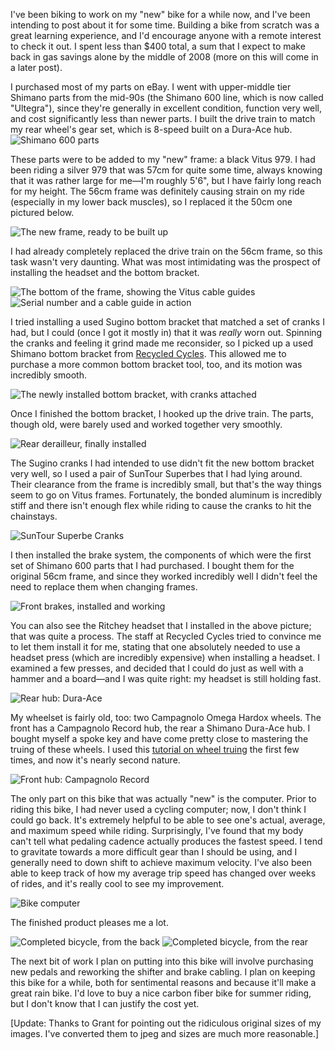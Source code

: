 I've been biking to work on my "new" bike for a while now, and I've been intending to post about it for some time.  Building a bike from scratch was a great learning experience, and I'd encourage anyone with a remote interest to check it out.  I spent less than $400 total, a sum that I expect to make back in gas savings alone by the middle of 2008 (more on this will come in a later post).

I purchased most of my parts on eBay.  I went with upper-middle tier Shimano parts from the mid-90s (the Shimano 600 line, which is now called "Ultegra"), since they're generally in excellent condition, function very well, and cost significantly less than newer parts.  I built the drive train to match my rear wheel's gear set, which is 8-speed built on a Dura-Ace hub.<img src="http://threebrothers.org/brendan/blog/files/01-parts.jpg" alt="Shimano 600 parts" />

These parts were to be added to my "new" frame: a black Vitus 979.  I had been riding a silver 979 that was 57cm for quite some time, always knowing that it was rather large for me&mdash;I'm roughly 5'6", but I have fairly long reach for my height.  The 56cm frame was definitely causing strain on my ride (especially in my lower back muscles), so I replaced it the 50cm one pictured below.

<img src="http://threebrothers.org/brendan/blog/files/02-frame.jpg" alt="The new frame, ready to be built up" />

I had already completely replaced the drive train on the 56cm frame, so this task wasn't very daunting.  What was most intimidating was the prospect of installing the headset and the bottom bracket.

<img src="http://threebrothers.org/brendan/blog/files/03-frame-cu1.jpg" alt="The bottom of the frame, showing the Vitus cable guides" />

<img src="http://threebrothers.org/brendan/blog/files/04-frame-cu2.jpg" alt="Serial number and a cable guide in action" />

I tried installing a used Sugino bottom bracket that matched a set of cranks I had, but  I could (once I got it mostly in) that it was <em>really</em> worn out.  Spinning the cranks and feeling it grind made me reconsider, so I picked up a used Shimano bottom bracket from <a href="http://www.recycledcycles.com">Recycled Cycles</a>.  This allowed me to purchase a more common bottom bracket tool, too, and its motion was incredibly smooth.

<img src="http://threebrothers.org/brendan/blog/files/05-frame-cu3.jpg" alt="The newly installed bottom bracket, with cranks attached" />

Once I finished the bottom bracket, I hooked up the drive train.  The parts, though old, were barely used and worked together very smoothly.

<img src="http://threebrothers.org/brendan/blog/files/06-rear-derailleur.jpg" alt="Rear derailleur, finally installed" />

The Sugino cranks I had intended to use didn't fit the new bottom bracket very well, so I used a pair of SunTour Superbes that I had lying around.  Their clearance from the frame is incredibly small, but that's the way things seem to go on Vitus frames.  Fortunately, the bonded aluminum is incredibly stiff and there isn't enough flex while riding to cause the cranks to hit the chainstays.

<img src="http://threebrothers.org/brendan/blog/files/07-cranks.jpg" alt="SunTour Superbe Cranks" />

I then installed the brake system, the components of which were the first set of Shimano 600 parts that I had purchased.  I bought them for the original 56cm frame, and since they worked incredibly well I didn't feel the need to replace them when changing frames.

<img src="http://threebrothers.org/brendan/blog/files/08-front-brakes.jpg" alt="Front brakes, installed and working" />

You can also see the Ritchey headset that I installed in the above picture; that was quite a process.  The staff at Recycled Cycles tried to convince me to let them install it for me, stating that one absolutely needed to use a headset press (which are incredibly expensive) when installing a headset.  I examined a few presses, and decided that I could do just as well with a hammer and a board&mdash;and I was quite right: my headset is still holding fast.

<img src="http://threebrothers.org/brendan/blog/files/09-rear-hub.jpg" alt="Rear hub: Dura-Ace" />

My wheelset is fairly old, too: two Campagnolo Omega Hardox wheels.  The front has a Campagnolo Record hub, the rear a Shimano Dura-Ace hub.  I bought myself a spoke key and have come pretty close to mastering the truing of these wheels.  I used this <a href="http://www.kenkifer.com/bikepages/skills/spokes.htm">tutorial on wheel truing</a> the first few times, and now it's nearly second nature.

<img src="http://threebrothers.org/brendan/blog/files/10-front-hub.jpg" alt="Front hub: Campagnolo Record" />

The only part on this bike that was actually "new" is the computer.  Prior to riding this bike, I had never used a cycling computer; now, I don't think I could go back.  It's extremely helpful to be able to see one's actual, average, and maximum speed while riding.  Surprisingly, I've found that my body can't tell what pedaling cadence actually produces the fastest speed.  I tend to gravitate towards a more difficult gear than I should be using, and I generally need to down shift to achieve maximum velocity.  I've also been able to keep track of how my average trip speed has changed over weeks of rides, and it's really cool to see my improvement.

<img src="http://threebrothers.org/brendan/blog/files/11-computer.jpg" alt="Bike computer" />

The finished product pleases me a lot.

<img src="http://threebrothers.org/brendan/blog/files/12-complete-rear.jpg" alt="Completed bicycle, from the back" />

<img src="http://threebrothers.org/brendan/blog/files/13-complete-front.jpg" alt="Completed bicycle, from the rear" />

The next bit of work I plan on putting into this bike will involve purchasing new pedals and reworking the shifter and brake cabling.  I plan on keeping this bike for a while, both for sentimental reasons and because it'll make a great rain bike.  I'd love to buy a nice carbon fiber bike for summer riding, but I don't know that I can justify the cost yet.

[Update: Thanks to Grant for pointing out the ridiculous original sizes of my images.  I've converted them to jpeg and sizes are much more reasonable.]